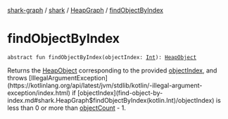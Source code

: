 [shark-graph](../../index.md) / [shark](../index.md) / [HeapGraph](index.md) / [findObjectByIndex](./find-object-by-index.md)

# findObjectByIndex

`abstract fun findObjectByIndex(objectIndex: `[`Int`](https://kotlinlang.org/api/latest/jvm/stdlib/kotlin/-int/index.html)`): `[`HeapObject`](../-heap-object/index.md)

Returns the [HeapObject](../-heap-object/index.md) corresponding to the provided [objectIndex](find-object-by-index.md#shark.HeapGraph$findObjectByIndex(kotlin.Int)/objectIndex), and throws
[IllegalArgumentException](https://kotlinlang.org/api/latest/jvm/stdlib/kotlin/-illegal-argument-exception/index.html) if [objectIndex](find-object-by-index.md#shark.HeapGraph$findObjectByIndex(kotlin.Int)/objectIndex) is less than 0 or more than [objectCount](object-count.md) - 1.

